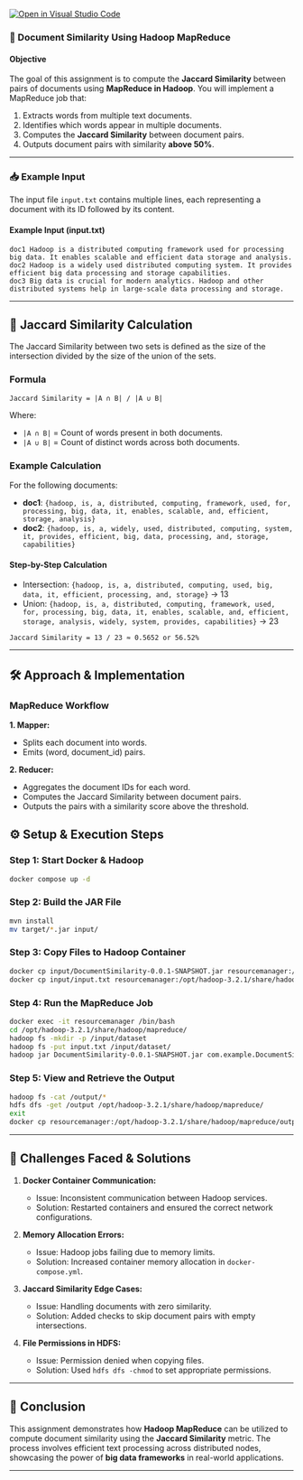 [![Open in Visual Studio Code](https://classroom.github.com/assets/open-in-vscode-2e0aaae1b6195c2367325f4f02e2d04e9abb55f0b24a779b69b11b9e10269abc.svg)](https://classroom.github.com/online_ide?assignment_repo_id=18028172&assignment_repo_type=AssignmentRepo)

### **📌 Document Similarity Using Hadoop MapReduce**  

#### **Objective**  
The goal of this assignment is to compute the **Jaccard Similarity** between pairs of documents using **MapReduce in Hadoop**. You will implement a MapReduce job that:  
1. Extracts words from multiple text documents.  
2. Identifies which words appear in multiple documents.  
3. Computes the **Jaccard Similarity** between document pairs.  
4. Outputs document pairs with similarity **above 50%**.  

---

### **📥 Example Input**  

The input file `input.txt` contains multiple lines, each representing a document with its ID followed by its content.  

#### **Example Input (input.txt)**  
```
doc1 Hadoop is a distributed computing framework used for processing big data. It enables scalable and efficient data storage and analysis.
doc2 Hadoop is a widely used distributed computing system. It provides efficient big data processing and storage capabilities.
doc3 Big data is crucial for modern analytics. Hadoop and other distributed systems help in large-scale data processing and storage.
```

---

## 📏 Jaccard Similarity Calculation

The Jaccard Similarity between two sets is defined as the size of the intersection divided by the size of the union of the sets.

### **Formula**
```
Jaccard Similarity = |A ∩ B| / |A ∪ B|
```

Where:
- `|A ∩ B|` = Count of words present in both documents.
- `|A ∪ B|` = Count of distinct words across both documents.

### **Example Calculation**

For the following documents:

- **doc1**: `{hadoop, is, a, distributed, computing, framework, used, for, processing, big, data, it, enables, scalable, and, efficient, storage, analysis}`
- **doc2**: `{hadoop, is, a, widely, used, distributed, computing, system, it, provides, efficient, big, data, processing, and, storage, capabilities}`

#### **Step-by-Step Calculation**
- Intersection: `{hadoop, is, a, distributed, computing, used, big, data, it, efficient, processing, and, storage}` → 13
- Union: `{hadoop, is, a, distributed, computing, framework, used, for, processing, big, data, it, enables, scalable, and, efficient, storage, analysis, widely, system, provides, capabilities}` → 23

```
Jaccard Similarity = 13 / 23 ≈ 0.5652 or 56.52%
```

---

## 🛠 **Approach & Implementation**

### **MapReduce Workflow**

**1. Mapper:**
- Splits each document into words.
- Emits (word, document_id) pairs.

**2. Reducer:**
- Aggregates the document IDs for each word.
- Computes the Jaccard Similarity between document pairs.
- Outputs the pairs with a similarity score above the threshold.

## ⚙️ **Setup & Execution Steps**

### **Step 1: Start Docker & Hadoop**
```bash
docker compose up -d
```

### **Step 2: Build the JAR File**
```bash
mvn install
mv target/*.jar input/
```

### **Step 3: Copy Files to Hadoop Container**
```bash
docker cp input/DocumentSimilarity-0.0.1-SNAPSHOT.jar resourcemanager:/opt/hadoop-3.2.1/share/hadoop/mapreduce/
docker cp input/input.txt resourcemanager:/opt/hadoop-3.2.1/share/hadoop/mapreduce/
```

### **Step 4: Run the MapReduce Job**
```bash
docker exec -it resourcemanager /bin/bash
cd /opt/hadoop-3.2.1/share/hadoop/mapreduce/
hadoop fs -mkdir -p /input/dataset
hadoop fs -put input.txt /input/dataset/
hadoop jar DocumentSimilarity-0.0.1-SNAPSHOT.jar com.example.DocumentSimilarityDriver /input/dataset/input.txt /output
```

### **Step 5: View and Retrieve the Output**
```bash
hadoop fs -cat /output/*
hdfs dfs -get /output /opt/hadoop-3.2.1/share/hadoop/mapreduce/
exit
docker cp resourcemanager:/opt/hadoop-3.2.1/share/hadoop/mapreduce/output/ ./output/
```

---

## 🚧 **Challenges Faced & Solutions**

1. **Docker Container Communication:**
    - Issue: Inconsistent communication between Hadoop services.
    - Solution: Restarted containers and ensured the correct network configurations.

2. **Memory Allocation Errors:**
    - Issue: Hadoop jobs failing due to memory limits.
    - Solution: Increased container memory allocation in `docker-compose.yml`.

3. **Jaccard Similarity Edge Cases:**
    - Issue: Handling documents with zero similarity.
    - Solution: Added checks to skip document pairs with empty intersections.

4. **File Permissions in HDFS:**
    - Issue: Permission denied when copying files.
    - Solution: Used `hdfs dfs -chmod` to set appropriate permissions.

---

## 🎯 **Conclusion**

This assignment demonstrates how **Hadoop MapReduce** can be utilized to compute document similarity using the **Jaccard Similarity** metric. The process involves efficient text processing across distributed nodes, showcasing the power of **big data frameworks** in real-world applications.

---


